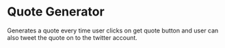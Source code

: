 # Quote Generator
Generates a quote every time user clicks on get quote button and user can also tweet the quote on to the twitter account.